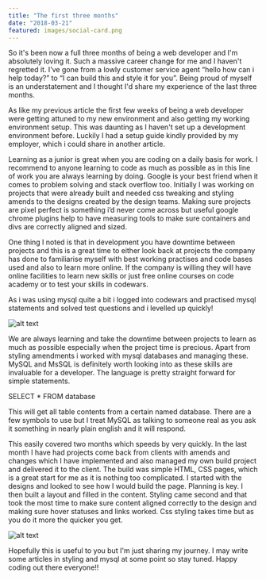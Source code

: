 ```yaml
---
title: "The first three months"
date: "2018-03-21"
featured: images/social-card.png
---
```


So it's been now a full three months of being a web developer and I'm absolutely loving it. Such a massive career change for me and I haven't regretted it. I’ve gone from a lowly customer service agent “hello how can i help today?” to “I can build this and style it for you”.
Being proud of myself is an understatement and I thought I'd share my experience of the last three months.

As like my previous article the first few weeks of being a web developer were getting attuned to my new environment and also getting my working environment setup. This was daunting as I haven't set up a development environment before. Luckily I had a setup guide kindly provided by my employer, which i could share in another article.

Learning as a junior is great when you are coding on a daily basis for work. I recommend to anyone learning to code as much as possible as in this line of work you are always learning by doing. Google is your best friend when it comes to problem solving and stack overflow too. Initially I was working on projects that were already built and needed css tweaking and styling amends to the designs created by the design teams. Making sure projects are pixel perfect is something i’d never come across but useful google chrome plugins help to have measuring tools to make sure containers and divs are correctly aligned and sized.

One thing I noted is that in development you have downtime between projects and this is a great time to either look back at projects the company has done to familiarise myself with best working practises and code bases used and also to learn more online. If the company is willing they will have online facilities to learn new skills or just free online courses on code academy or to test your skills in codewars.

As i was using mysql quite a bit i logged into codewars and practised mysql statements and solved test questions and i levelled up quickly!

![alt text](../images/level-up.jpeg "Level up")

We are always learning and take the downtime between projects to learn as much as possible especially when the project time is precious.
Apart from styling amendments i worked with mysql databases and managing these. MySQL and MsSQL is definitely worth looking into as these skills are invaluable for a developer. The language is pretty straight forward for simple statements.

SELECT * FROM database

This will get all table contents from a certain named database. There are a few symbols to use but I treat MySQL as talking to someone real as you ask it something in nearly plain english and it will respond.

This easily covered two months which speeds by very quickly. In the last month I have had projects come back from clients with amends and changes which I have implemented and also managed my own build project and delivered it to the client.
The build was simple HTML, CSS pages, which is a great start for me as it is nothing too complicated. I started with the designs and looked to see how I would build the page. Planning is key. I then built a layout and filled in the content. Styling came second and that took the most time to make sure content aligned correctly to the design and making sure hover statuses and links worked. Css styling takes time but as you do it more the quicker you get.

![alt text](../images/css.jpeg "NASA style image")

Hopefully this is useful to you but I'm just sharing my journey. I may write some articles in styling and mysql at some point so stay tuned.
Happy coding out there everyone!!

